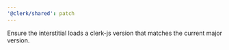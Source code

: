 ```yaml
---
'@clerk/shared': patch
---
```


Ensure the interstitial loads a clerk-js version that matches the current major version.
